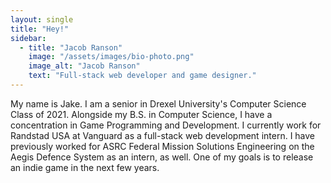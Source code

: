 ```yaml
---
layout: single
title: "Hey!"
sidebar:
  - title: "Jacob Ranson"
    image: "/assets/images/bio-photo.png"
    image_alt: "Jacob Ranson"
    text: "Full-stack web developer and game designer."
---
```


My name is Jake. I am a senior in Drexel University's Computer Science Class of 2021. Alongside my B.S. in Computer Science, I have a concentration in Game Programming and Development. I currently work for Randstad USA at Vanguard as a full-stack web development intern. I have previously worked for ASRC Federal Mission Solutions Engineering on the Aegis Defence System as an intern, as well. One of my goals is to release an indie game in the next few years.

